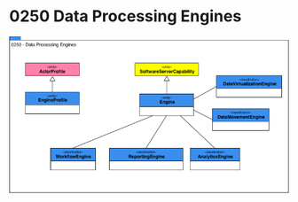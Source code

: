 <!-- SPDX-License-Identifier: CC-BY-4.0 -->
<!-- Copyright Contributors to the Egeria project. -->

# 0250 Data Processing Engines

![UML](0250-Data-Processing-Engines.png)